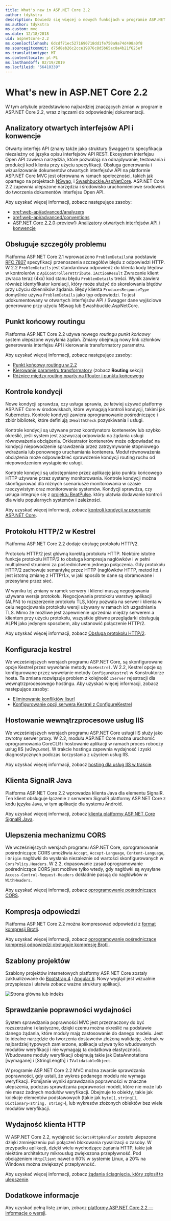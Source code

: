 ```yaml
---
title: What's new in ASP.NET Core 2.2
author: tdykstra
description: Dowiedz się więcej o nowych funkcjach w programie ASP.NET Core 2.2.
ms.author: tdykstra
ms.custom: mvc
ms.date: 12/18/2018
uid: aspnetcore-2.2
ms.openlocfilehash: 6dcdf71ec5271690718dd1fe750a9a74d498a0f8
ms.sourcegitcommit: d75d8eb26c2cce19876c8d5b65ac8a4b21f625ef
ms.translationtype: MT
ms.contentlocale: pl-PL
ms.lasthandoff: 02/19/2019
ms.locfileid: "56410339"
---
```

# <a name="whats-new-in-aspnet-core-22"></a>What's new in ASP.NET Core 2.2

W tym artykule przedstawiono najbardziej znaczących zmian w programie ASP.NET Core 2.2, wraz z łączami do odpowiedniej dokumentacji.

## <a name="open-api-analyzers--conventions"></a>Analizatory otwartych interfejsów API i konwencje

Otwarty interfejs API (znany także jako struktury Swagger) to specyfikacja niezależny od języka opisu interfejsów API REST. Ekosystem interfejsu Open API zawiera narzędzia, które pozwalają na odnajdywanie, testowania i produkcji kod klienta przy użyciu specyfikacji. Obsługa generowania i wizualizowanie dokumentów otwartych interfejsów API na platformie ASP.NET Core MVC jest oferowana w ramach społeczności, takich jak opartego na projektach [NSwag](https://github.com/RSuter/NSwag), i [Swashbuckle.AspNetCore](https://github.com/domaindrivendev/Swashbuckle.AspNetCore). ASP.NET Core 2.2 zapewnia ulepszone narzędzia i środowisko uruchomieniowe środowisk do tworzenia dokumentów interfejsu Open API.

Aby uzyskać więcej informacji, zobacz następujące zasoby:

* <xref:web-api/advanced/analyzers>
* <xref:web-api/advanced/conventions>
* [ASP.NET Core 2.2.0-preview1: Analizatory otwartych interfejsów API i konwencje](https://blogs.msdn.microsoft.com/webdev/2018/08/23/asp-net-core-2-20-preview1-open-api-analyzers-conventions/)

## <a name="problem-details-support"></a>Obsługuje szczegóły problemu

Platforma ASP.NET Core 2.1 wprowadzono `ProblemDetails`na podstawie [RFC 7807](https://tools.ietf.org/html/rfc7807) specyfikacji przenoszenia szczegółów błędu z odpowiedzi HTTP. W 2.2 `ProblemDetails` jest standardowa odpowiedź do klienta kody błędów w kontrolerów z `ApiControllerAttribute`. `IActionResult` Zwracanie klient zwraca teraz (4xx) kod stanu błędu `ProblemDetails` treści. Wynik zawiera również identyfikator korelacji, który może służyć do skorelowania błędów przy użyciu dzienników żądania. Błędy klienta `ProducesResponseType` domyślnie używa `ProblemDetails` jako typ odpowiedzi. To jest udokumentowany w otwartych interfejsów API / Swagger dane wyjściowe generowane przy użyciu NSwag lub Swashbuckle.AspNetCore.

## <a name="endpoint-routing"></a>Punkt końcowy routingu

Platforma ASP.NET Core 2.2 używa nowego *routingu punkt końcowy* system ulepszone wysyłania żądań. Zmiany obejmują nowy link członków generowania interfejsu API i kierowanie transformatory parametru.

Aby uzyskać więcej informacji, zobacz następujące zasoby:

* [Punkt końcowy routingu w 2.2](https://blogs.msdn.microsoft.com/webdev/2018/08/27/asp-net-core-2-2-0-preview1-endpoint-routing/)
* [Kierowanie parametru transformatory](https://www.hanselman.com/blog/ASPNETCore22ParameterTransformersForCleanURLGenerationAndSlugsInRazorPagesOrMVC.aspx) (zobacz **Routing** sekcji)
* [Różnice między routing oparty na IRouter i punktu końcowego](xref:fundamentals/routing?view=aspnetcore-2.2#differences-from-earlier-versions-of-routing)

## <a name="health-checks"></a>Kontrole kondycji

Nowe kondycji sprawdza, czy usługa sprawia, że łatwiej używać platformy ASP.NET Core w środowiskach, które wymagają kontroli kondycji, takimi jak Kubernetes. Kontrole kondycji zawiera oprogramowanie pośredniczące i zbiór bibliotek, które definiują `IHealthCheck` pozyskiwania i usługi.

Kontrole kondycji są używane przez koordynatora kontenerów lub szybko określić, jeśli system jest zazwyczaj odpowiada na żądania usługi równoważenia obciążenia. Orkiestrator kontenerów może odpowiadać na kondycji niepowodzenie sprawdzenia przez zatrzymywanie stopniowego wdrażania lub ponownego uruchamiania kontenera. Moduł równoważenia obciążenia może odpowiedzieć sprawdzenie kondycji routing ruchu od niepowodzeniem wystąpienie usługi.

Kontrole kondycji są udostępniane przez aplikację jako punktu końcowego HTTP używane przez systemy monitorowania. Kontrole kondycji można skonfigurować dla różnych scenariusze monitorowania w czasie rzeczywistym oraz monitorowanie systemów. Kondycji sprawdza, czy usługa integruje się z [projektu BeatPulse](https://github.com/Xabaril/BeatPulse). który ułatwia dodawanie kontroli dla wielu popularnych systemów i zależności.

Aby uzyskać więcej informacji, zobacz [kontroli kondycji w programie ASP.NET Core](xref:host-and-deploy/health-checks).

## <a name="http2-in-kestrel"></a>Protokołu HTTP/2 w Kestrel

Platforma ASP.NET Core 2.2 dodaje obsługę protokołu HTTP/2. 

Protokołu HTTP/2 jest główną korektą protokołu HTTP. Niektóre istotne funkcje protokołu HTTP/2 to obsługa kompresja nagłówków i w pełni multiplexed strumieni za pośrednictwem jednego połączenia. Gdy protokołu HTTP/2 zachowuje semantykę przez HTTP (nagłówków HTTP, metod itd.) jest istotną zmianę z HTTP/1.x, w jaki sposób te dane są obramowane i przesyłane przez sieć.

W wyniku tej zmiany w ramek serwery i klienci muszą negocjowania używana wersja protokołu. Negocjowania protokołu warstwy aplikacji (ALPN) to rozszerzenie protokołu TLS, który pozwala na serwer i klienta w celu negocjowania protokołu wersji używany w ramach ich uzgadniania TLS. Mimo że możliwe jest zapewnienie uprzednia między serwerem a klientem przy użyciu protokołu, wszystkie główne przeglądarki obsługują ALPN jako jedynym sposobem, aby ustanowić połączenie HTTP/2.

Aby uzyskać więcej informacji, zobacz [Obsługa protokołu HTTP/2](xref:fundamentals/servers/index?view=aspnetcore-2.2#http2-support).

## <a name="kestrel-configuration"></a>Konfiguracja kestrel

We wcześniejszych wersjach programu ASP.NET Core, są skonfigurowane opcje Kestrel przez wywołanie metody `UseKestrel`. W 2.2, Kestrel opcje są konfigurowane przez wywołanie metody `ConfigureKestrel` w Konstruktorze hosta. Ta zmiana rozwiązuje problem z kolejność `IServer` rejestracji dla wewnątrzprocesowego hostingu. Aby uzyskać więcej informacji, zobacz następujące zasoby:

* [Eliminowanie konfliktów Iisurl](https://github.com/aspnet/KestrelHttpServer/issues/2760)
* [Konfigurowanie opcji serwera Kestrel z ConfigureKestrel](xref:fundamentals/servers/kestrel?view=aspnetcore-2.2#how-to-use-kestrel-in-aspnet-core-apps)

## <a name="iis-in-process-hosting"></a>Hostowanie wewnątrzprocesowe usług IIS

We wcześniejszych wersjach programu ASP.NET Core usługi IIS służy jako zwrotny serwer proxy. W 2.2, modułu ASP.NET Core można uruchomić oprogramowania CoreCLR i hostowanie aplikacji w ramach proces roboczy usług IIS (*w3wp.exe*). W trakcie hostingu zapewnia wydajność i zyski diagnostycznych podczas korzystania z użyciem usług IIS.

Aby uzyskać więcej informacji, zobacz [hosting dla usług IIS w trakcie](xref:host-and-deploy/aspnet-core-module?view=aspnetcore-2.2#in-process-hosting-model).

## <a name="signalr-java-client"></a>Klienta SignalR Java

Platforma ASP.NET Core 2.2 wprowadza klienta Java dla elementu SignalR. Ten klient obsługuje łączenie z serwerem SignalR platformy ASP.NET Core z kodu języka Java, w tym aplikacje dla systemu Android.

Aby uzyskać więcej informacji, zobacz [klienta platformy ASP.NET Core SignalR Java](https://docs.microsoft.com/aspnet/core/signalr/java-client?view=aspnetcore-2.2).

## <a name="cors-improvements"></a>Ulepszenia mechanizmu CORS

We wcześniejszych wersjach programu ASP.NET Core, oprogramowanie pośredniczące CORS umożliwia `Accept`, `Accept-Language`, `Content-Language`, i `Origin` nagłówki do wysłania niezależnie od wartości skonfigurowanych w `CorsPolicy.Headers`. W 2.2, dopasowanie zasad oprogramowanie pośredniczące CORS jest możliwe tylko wtedy, gdy nagłówki są wysyłane `Access-Control-Request-Headers` dokładnie pasują do nagłówków w `WithHeaders`.

Aby uzyskać więcej informacji, zobacz [oprogramowanie pośredniczące CORS](xref:security/cors?view=aspnetcore-2.2#set-the-allowed-request-headers).

## <a name="response-compression"></a>Kompresja odpowiedzi

Platforma ASP.NET Core 2.2 można kompresować odpowiedzi z [format kompresji Brotli](https://tools.ietf.org/html/rfc7932).

Aby uzyskać więcej informacji, zobacz [oprogramowanie pośredniczące kompresji odpowiedzi obsługuje kompresję Brotli](xref:performance/response-compression?view=aspnetcore-2.2#brotli-compression-provider).

## <a name="project-templates"></a>Szablony projektów

Szablony projektów internetowych platformy ASP.NET Core zostały zaktualizowane do [Bootstrap 4](https://getbootstrap.com/docs/4.1/migration/) i [Angular 6](https://blog.angular.io/version-6-of-angular-now-available-cc56b0efa7a4). Nowy wygląd jest wizualnie przyspiesza i ułatwia zobacz ważne struktury aplikacji.

![Strona główna lub indeks](~/tutorials/razor-pages/razor-pages-start/_static/home2.2.png)

## <a name="validation-performance"></a>Sprawdzanie poprawności wydajności

System sprawdzania poprawności MVC jest przeznaczony do być rozszerzalne i elastyczne, dzięki czemu można określić na podstawie danego żądania, które moduły mają zastosowanie do danego modelu. Jest to idealne narzędzie do tworzenia dostawców złożoną walidację. Jednak w najbardziej typowych zamierzone, aplikacja używa tylko wbudowanych modułów weryfikacji i nie wymagają ta dodatkowa elastyczność. Wbudowane moduły weryfikacji obejmują takie jak DataAnnotations [wymagane] i [StringLength] i `IValidatableObject`.

W programie ASP.NET Core 2.2 MVC można zwarcie sprawdzania poprawności, gdy ustali, że wykres podanego modelu nie wymaga weryfikacji. Pomijanie wyniki sprawdzania poprawności w znaczne ulepszenia, podczas sprawdzania poprawności modeli, które nie może lub nie masz żadnych modułów weryfikacji. Obejmuje to obiekty, takie jak kolekcje elementów podstawowych (takie jak `byte[]`, `string[]`, `Dictionary<string, string>`), lub wykresów złożonych obiektów bez wiele modułów weryfikacji.

## <a name="http-client-performance"></a>Wydajność klienta HTTP

W ASP.NET Core 2.2, wydajność `SocketsHttpHandler` zostało ulepszone dzięki zmniejszeniu puli połączeń blokowania rywalizacji o zasoby. W przypadku aplikacji, dzięki wielu wychodzące żądania HTTP, takie jak niektóre architektury mikrousług zwiększona przepływność. Pod obciążeniem `HttpClient` nawet o 60% w systemie Linux, a 20% na Windows można zwiększyć przepływność.

Aby uzyskać więcej informacji, zobacz [żądania ściągnięcia, który zgłosił to ulepszenie](https://github.com/dotnet/corefx/pull/32568).

## <a name="additional-information"></a>Dodatkowe informacje

Aby uzyskać pełną listę zmian, zobacz [platformy ASP.NET Core 2.2 — informacje o wersji](https://github.com/aspnet/Home/releases/tag/2.2.0).
